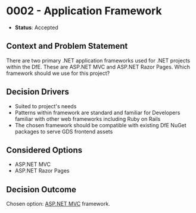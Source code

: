 # 0002 - Application Framework

* **Status**: Accepted

## Context and Problem Statement

There are two primary .NET application frameworks used for .NET projects within the DfE. These are ASP.NET MVC and ASP.NET Razor Pages. Which framework should we use for this project?

## Decision Drivers

* Suited to project's needs
* Patterns within framework are standard and familiar for Developers familiar with other web frameworks including Ruby on Rails
* The chosen framework should be compatible with existing DfE NuGet packages to serve GDS frontend assets

## Considered Options

* ASP.NET MVC
* ASP.NET Razor Pages

## Decision Outcome

Chosen option: [ASP.NET MVC](https://dotnet.microsoft.com/en-us/apps/aspnet/mvc) framework.